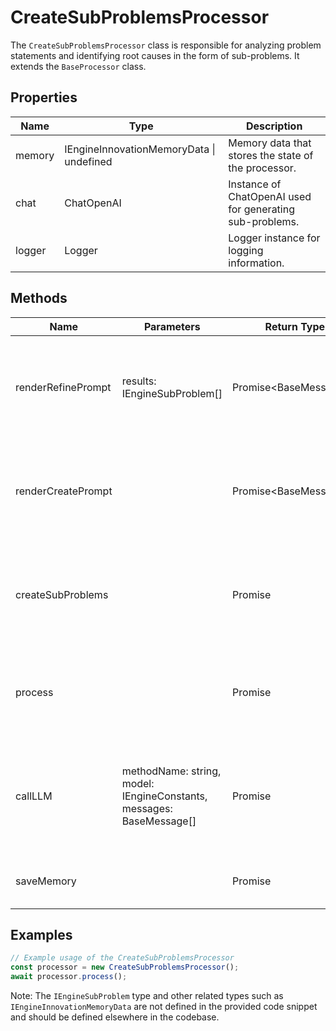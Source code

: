 # CreateSubProblemsProcessor

The `CreateSubProblemsProcessor` class is responsible for analyzing problem statements and identifying root causes in the form of sub-problems. It extends the `BaseProcessor` class.

## Properties

| Name          | Type                                      | Description                                       |
|---------------|-------------------------------------------|---------------------------------------------------|
| memory        | IEngineInnovationMemoryData \| undefined | Memory data that stores the state of the processor. |
| chat          | ChatOpenAI                                | Instance of ChatOpenAI used for generating sub-problems. |
| logger        | Logger                                    | Logger instance for logging information.          |

## Methods

| Name                  | Parameters | Return Type | Description                                                                 |
|-----------------------|------------|-------------|-----------------------------------------------------------------------------|
| renderRefinePrompt    | results: IEngineSubProblem[] | Promise<BaseMessage[]> | Generates messages for refining sub-problems based on the results provided. |
| renderCreatePrompt    |            | Promise<BaseMessage[]> | Generates messages for creating sub-problems based on the problem statement. |
| createSubProblems     |            | Promise<void> | Creates sub-problems by calling the language model and processes the results. |
| process               |            | Promise<void> | Main method that orchestrates the sub-problems creation process.            |
| callLLM               | methodName: string, model: IEngineConstants, messages: BaseMessage[] | Promise<any> | Calls the language model with the provided method name, model, and messages. |
| saveMemory            |            | Promise<void> | Saves the current state of the memory.                                       |

## Examples

```typescript
// Example usage of the CreateSubProblemsProcessor
const processor = new CreateSubProblemsProcessor();
await processor.process();
```

Note: The `IEngineSubProblem` type and other related types such as `IEngineInnovationMemoryData` are not defined in the provided code snippet and should be defined elsewhere in the codebase.